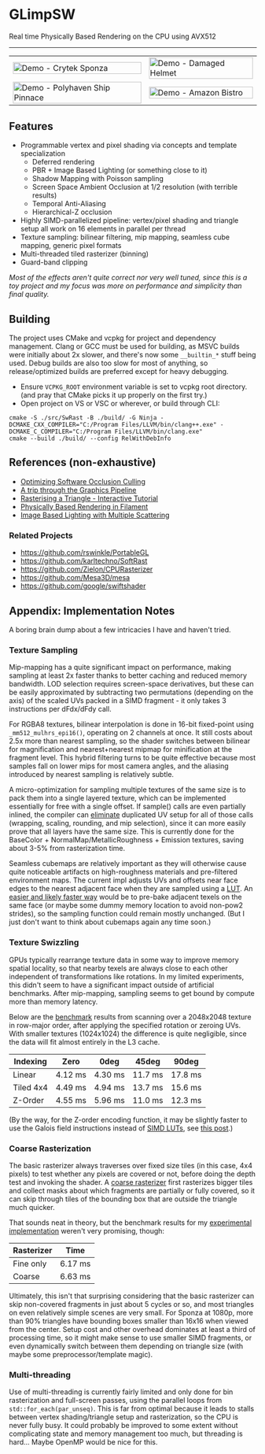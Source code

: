 # GLimpSW
Real time Physically Based Rendering on the CPU using AVX512

---

<table>
  <tr>
    <td>
      <img src="https://github.com/dubiousconst282/GLimpSW/assets/87553666/4528415d-14b4-42fd-90d3-e1e47d2d9c17" alt="Demo - Crytek Sponza" style="height: 100%; object-fit: scale-down;">
    </td>
    <td>
      <img src="https://github.com/dubiousconst282/GLimpSW/assets/87553666/4508d3a1-562e-4cb7-b43c-51a18f57e75b" alt="Demo - Damaged Helmet" style="height: 100%; object-fit: scale-down;">
    </td>
  <tr>
  <tr>
    <td>
      <img src="https://github.com/dubiousconst282/GLimpSW/assets/87553666/491bc38e-db84-408d-aa3f-2f2bf952d108" alt="Demo - Polyhaven Ship Pinnace" style="height: 100%; object-fit: scale-down;">
    </td>
    <td>
      <img src="https://github.com/dubiousconst282/GLimpSW/assets/87553666/0e39e425-102d-4f69-9802-41b654cd6aea" alt="Demo - Amazon Bistro" style="height: 100%; object-fit: scale-down;">
    </td>
  <tr>
</table>

## Features
- Programmable vertex and pixel shading via concepts and template specialization
  - Deferred rendering
  - PBR + Image Based Lighting (or something close to it)
  - Shadow Mapping with Poisson sampling
  - Screen Space Ambient Occlusion at 1/2 resolution (with terrible results)
  - Temporal Anti-Aliasing
  - Hierarchical-Z occlusion
- Highly SIMD-parallelized pipeline: vertex/pixel shading and triangle setup all work on 16 elements in parallel per thread
- Texture sampling: bilinear filtering, mip mapping, seamless cube mapping, generic pixel formats
- Multi-threaded tiled rasterizer (binning)
- Guard-band clipping

_Most of the effects aren't quite correct nor very well tuned, since this is a toy project and my focus was more on performance and simplicity than final quality._

## Building
The project uses CMake and vcpkg for project and dependency management. Clang or GCC must be used for building, as MSVC builds were initially about 2x slower, and there's now some `__builtin_*` stuff being used. Debug builds are also too slow for most of anything, so release/optimized builds are preferred except for heavy debugging.

- Ensure `VCPKG_ROOT` environment variable is set to vcpkg root directory. (and pray that CMake picks it up properly on the first try.)
- Open project on VS or VSC or wherever, or build through CLI:

```
cmake -S ./src/SwRast -B ./build/ -G Ninja -DCMAKE_CXX_COMPILER="C:/Program Files/LLVM/bin/clang++.exe" -DCMAKE_C_COMPILER="C:/Program Files/LLVM/bin/clang.exe"
cmake --build ./build/ --config RelWithDebInfo
```

## References (non-exhaustive)
- [Optimizing Software Occlusion Culling](https://fgiesen.wordpress.com/2013/02/17/optimizing-sw-occlusion-culling-index/)
- [A trip through the Graphics Pipeline](https://fgiesen.wordpress.com/2011/07/09/a-trip-through-the-graphics-pipeline-2011-index/)
- [Rasterising a Triangle - Interactive Tutorial](https://jtsorlinis.github.io/rendering-tutorial/)
- [Physically Based Rendering in Filament](https://google.github.io/filament/Filament.html)
- [Image Based Lighting with Multiple Scattering](https://bruop.github.io/ibl/)

### Related Projects
- https://github.com/rswinkle/PortableGL
- https://github.com/karltechno/SoftRast
- https://github.com/Zielon/CPURasterizer
- https://github.com/Mesa3D/mesa
- https://github.com/google/swiftshader

## Appendix: Implementation Notes
A boring brain dump about a few intricacies I have and haven't tried.

### Texture Sampling
Mip-mapping has a quite significant impact on performance, making sampling at least 2x faster thanks to better caching and reduced memory bandwidth. LOD selection requires screen-space derivatives, but these can be easily approximated by subtracting two permutations (depending on the axis) of the scaled UVs packed in a SIMD fragment - it only takes 3 instructions per dFdx/dFdy call.

For RGBA8 textures, bilinear interpolation is done in 16-bit fixed-point using `_mm512_mulhrs_epi16()`, operating on 2 channels at once. It still costs about 2.5x more than nearest sampling, so the shader switches between bilinear for magnification and nearest+nearest mipmap for minification at the fragment level. This hybrid filtering turns to be quite effective because most samples fall on lower mips for most camera angles, and the aliasing introduced by nearest sampling is relatively subtle.

A micro-optimization for sampling multiple textures of the same size is to pack them into a single layered texture, which can be implemented essentially for free with a single offset. If sample() calls are even partially inlined, the compiler can [eliminate](https://en.wikipedia.org/wiki/Common_subexpression_elimination) duplicated UV setup for all of those calls (wrapping, scaling, rounding, and mip selection), since it can more easily prove that all layers have the same size. This is currently done for the BaseColor + NormalMap/MetallicRoughness + Emission textures, saving about 3-5% from rasterization time.

Seamless cubemaps are relatively important as they will otherwise cause quite noticeable artifacts on high-roughness materials and pre-filtered environment maps. The current impl adjusts UVs and offsets near face edges to the nearest adjacent face when they are sampled using a [LUT](https://github.com/dubiousconst282/GLimpSW/blob/c1660c5bba70219798215898c8f744a1517be773/src/SwRast/Texture.h#L241-L246). An [easier and likely faster way](https://github.com/google/filament/blob/main/libs/ibl/src/Cubemap.cpp#L94) would be to pre-bake adjacent texels on the same face (or maybe some dummy memory location to avoid non-pow2 strides), so the sampling function could remain mostly unchanged. (But I just don't want to think about cubemaps again any time soon.)

### Texture Swizzling
GPUs typically rearrange texture data in some way to improve memory spatial locality, so that nearby texels are always close to each other independent of transformations like rotations. In my limited experiments, this didn't seem to have a significant impact outside of artificial benchmarks. After mip-mapping, sampling seems to get bound by compute more than memory latency.

Below are the [benchmark](https://github.com/dubiousconst282/GLimpSW/commit/d0896e9788f73c2372b424d031d55741006f0f2b) results from scanning over a 2048x2048 texture in row-major order, after applying the specified rotation or zeroing UVs. With smaller textures (1024x1024) the difference is quite negligible, since the data will fit almost entirely in the L3 cache.

| Indexing    | Zero    | 0deg    | 45deg   | 90deg   |
| --------    | ----    | ----    | -----   | -----   |
| Linear      | 4.12 ms | 4.30 ms | 11.7 ms | 17.8 ms |
| Tiled 4x4   | 4.49 ms | 4.94 ms | 13.7 ms | 15.6 ms |
| Z-Order     | 4.55 ms | 5.96 ms | 11.0 ms | 12.3 ms |

(By the way, for the Z-order encoding function, it may be slightly faster to use the Galois field instructions instead of [SIMD LUTs](https://github.com/dubiousconst282/GLimpSW/blob/6f0c6b32e6e681469628e5d6d2a4d844b696be9c/src/SwRast/Texture.h#L274-L293), see [this post](https://news.ycombinator.com/item?id=37630391).)

### Coarse Rasterization
The basic rasterizer always traverses over fixed size tiles (in this case, 4x4 pixels) to test whether any pixels are covered or not, before doing the depth test and invoking the shader. A [coarse rasterizer](https://fgiesen.wordpress.com/2011/07/06/a-trip-through-the-graphics-pipeline-2011-part-6/) first rasterizes bigger tiles and collect masks about which fragments are partially or fully covered, so it can skip through tiles of the bounding box that are outside the triangle much quicker.

That sounds neat in theory, but the benchmark results for my [experimental implementation](https://github.com/dubiousconst282/GLimpSW/blob/hierarchical-rast/src/SwRast/SwRast.h#L427) weren't very promising, though:

| Rasterizer  | Time    |
| ----------  | ----    |
| Fine only   | 6.17 ms |
| Coarse      | 6.63 ms |

Ultimately, this isn't that surprising considering that the basic rasterizer can skip non-covered fragments in just about 5 cycles or so, and most triangles on even relatively simple scenes are very small. For Sponza at 1080p, more than 90% triangles have bounding boxes smaller than 16x16 when viewed from the center. Setup cost and other overhead dominates at least a third of processing time, so it might make sense to use smaller SIMD fragments, or even dynamically switch between them depending on triangle size (with maybe some preprocessor/template magic).

### Multi-threading
Use of multi-threading is currently fairly limited and only done for bin rasterization and full-screen passes, using the parallel loops from `std::for_each(par_unseq)`. This is far from optimal because it leads to stalls between vertex shading/triangle setup and rasterization, so the CPU is never fully busy. It could probably be improved to some extent without complicating state and memory management too much, but threading is hard... Maybe OpenMP would be nice for this.